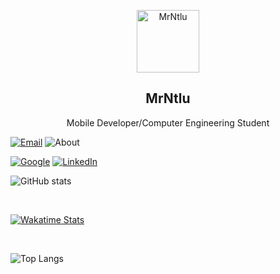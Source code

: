 <p align="center">
 <img width="100px" src="https://avatars.githubusercontent.com/u/25686023?s=460&u=1e831e67ae8c69d037b3c42bcd024af5265f8073&v=4" align="center" alt="MrNtlu" />
 <h2 align="center">MrNtlu</h2>
 <p align="center">Mobile Developer/Computer Engineering Student</p>
</p>

[![Email](https://img.shields.io/badge/Email-97burakfidan97@gmail.com-blue?labelColor=black)](mailto:97burakfidan97@gmail.com) ![About](https://img.shields.io/badge/-Istanbul-blue?logo=google-maps&logoColor=white&labelColor=black)

[![Google](https://img.shields.io/badge/Android-MrNtlu-grightgreen?logo=Android&logoColor=brightgreen&labelColor=black)](https://play.google.com/store/apps/dev?id=8269784969410642250) [![LinkedIn](https://img.shields.io/badge/Android-MrNtlu-blue?logo=Linkedin&logoColor=blue&labelColor=black)](https://www.linkedin.com/in/burak-fidan/)

![GitHub stats](https://github-readme-stats.vercel.app/api?username=mrntlu&count_private=true&show_icons=true&bg_color=101013&title_color=00DCA8&text_color=FDFCFF&theme=vue)

<br/>

[![Wakatime Stats](https://github-readme-stats.vercel.app/api/wakatime?username=MrNtlu)](https://github.com/MrNtlu)

<br/>

![Top Langs](https://github-readme-stats.vercel.app/api/top-langs/?username=MrNtlu&layout=compact&show_icons=true&theme=vue&hide_border=true&count_private=true&bg_color=101013&title_color=00DCA8&text_color=FDFCFF)
